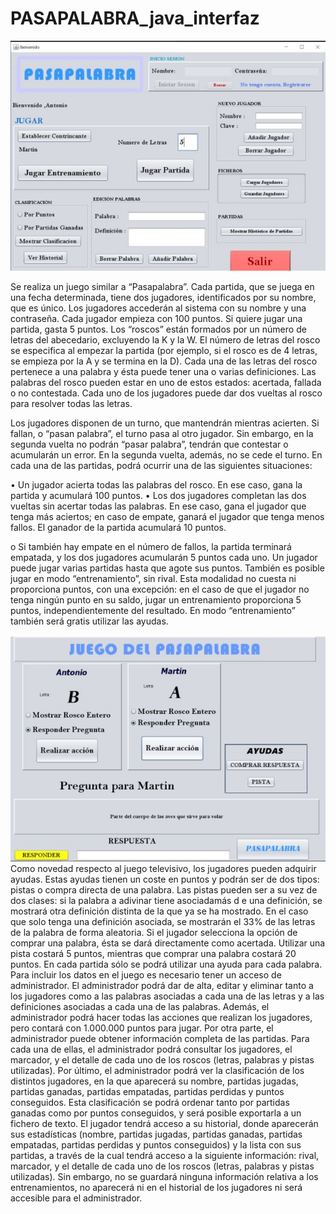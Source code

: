 # PASAPALABRA_java_interfaz

![](https://github.com/Mvrtn-design/PASAPALABRA_java_interfaz/blob/main/MenuAdministrador.jpg)

Se realiza un juego similar a “Pasapalabra”. Cada partida, que se juega en una fecha determinada, tiene dos jugadores, identificados por su nombre, que es único. Los jugadores accederán al sistema con su nombre y una contraseña. Cada jugador empieza con 100 puntos. Si quiere jugar una partida, gasta 5 puntos. Los “roscos” están formados por un número de letras del abecedario, excluyendo la K y la W. El número de letras del rosco se especifica al empezar la partida (por ejemplo, si el rosco es de 4 letras, se empieza por la A y se termina en la D). Cada una de las letras del rosco pertenece a una palabra y ésta puede tener una o varias definiciones. Las palabras del rosco pueden estar en uno de estos estados: acertada, fallada o no contestada.
Cada uno de los jugadores puede dar dos vueltas al rosco para resolver todas las letras.

Los jugadores disponen de un turno, que mantendrán mientras acierten. Si fallan, o “pasan palabra”, el turno pasa al otro jugador. Sin embargo, en la segunda vuelta no podrán “pasar palabra”, tendrán que contestar o acumularán un error. En la segunda vuelta, además, no se cede el turno.
En cada una de las partidas, podrá ocurrir una de las siguientes situaciones:

• Un jugador acierta todas las palabras del rosco. En ese caso, gana la partida y acumulará 100 puntos.
• Los dos jugadores completan las dos vueltas sin acertar todas las palabras. En ese caso, gana el jugador que tenga más aciertos; en caso de empate, ganará el jugador que tenga menos fallos. El ganador de la partida acumulará 10 puntos.

o Si también hay empate en el número de fallos, la partida terminará empatada, y los dos jugadores acumularán 5 puntos cada uno.
Un jugador puede jugar varias partidas hasta que agote sus puntos.
También es posible jugar en modo “entrenamiento”, sin rival. Esta modalidad no cuesta ni proporciona puntos, con una excepción: en el caso de que el jugador no tenga ningún punto en su saldo, jugar un entrenamiento proporciona 5 puntos, independientemente del resultado. En modo “entrenamiento” también será gratis utilizar las ayudas.

![](https://github.com/Mvrtn-design/PASAPALABRA_java_interfaz/blob/main/Partida.jpg)
Como novedad respecto al juego televisivo, los jugadores pueden adquirir ayudas. Estas ayudas tienen un coste en puntos y podrán ser de dos tipos: pistas o compra directa de una palabra. Las pistas pueden ser a su vez de dos clases: si la palabra a adivinar tiene asociadamás d e una definición, se mostrará otra definición distinta de la que ya se ha mostrado. En el caso que solo tenga una definición asociada, se mostrarán el 33% de las letras de la
palabra de forma aleatoria. Si el jugador selecciona la opción de comprar una palabra, ésta se dará directamente como acertada. Utilizar una pista costará 5 puntos, mientras que comprar una palabra costará 20 puntos. En cada partida sólo se podrá utilizar una ayuda para cada palabra.
Para incluir los datos en el juego es necesario tener un acceso de administrador. El administrador podrá dar de alta, editar y eliminar tanto a los jugadores como a las palabras asociadas a cada una de las letras y a las definiciones asociadas a cada una de las palabras.
Además, el administrador podrá hacer todas las acciones que realizan los jugadores, pero contará con 1.000.000 puntos para jugar. Por otra parte, el administrador puede obtener información completa de las partidas. Para cada una de ellas, el administrador podrá consultar los jugadores, el marcador, y el detalle de cada uno de los roscos (letras, palabras y pistas utilizadas). Por último, el administrador podrá ver la clasificación de los distintos jugadores, en la que aparecerá su nombre, partidas jugadas, partidas ganadas, partidas empatadas, partidas perdidas y puntos conseguidos. Esta clasificación se podrá ordenar tanto por partidas ganadas como por puntos conseguidos, y será posible exportarla a un fichero de texto.
El jugador tendrá acceso a su historial, donde aparecerán sus estadísticas (nombre, partidas jugadas, partidas ganadas, partidas empatadas, partidas perdidas y puntos conseguidos) y la lista con sus partidas, a través de la cual tendrá acceso a la siguiente información: rival,
marcador, y el detalle de cada uno de los roscos (letras, palabras y pistas utilizadas). Sin embargo, no se guardará ninguna información relativa a los entrenamientos, no aparecerá ni en el historial de los jugadores ni será accesible para el administrador.
